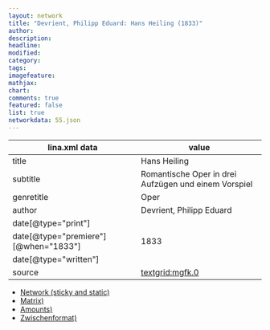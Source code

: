 ```yaml
---
layout: network
title: "Devrient, Philipp Eduard: Hans Heiling (1833)"
author:
description:
headline:
modified:
category:
tags:
imagefeature: 
mathjax: 
chart: 
comments: true
featured: false
list: true
networkdata: 55.json
---
```

lina.xml data  | value
------------- | -------------
title|Hans Heiling
subtitle|Romantische Oper in drei Aufzügen und einem Vorspiel
genretitle|Oper
author|Devrient, Philipp Eduard
date[@type="print"]|
date[@type="premiere"][@when="1833"]|1833
date[@type="written"]|
source|[textgrid:mgfk.0](https://textgridlab.org/1.0/tgcrud-public/rest/textgrid:mgfk.0/data)



* [Network (sticky and static)](/linas/network55)
* [Matrix)](/linas/matrix55)
* [Amounts)](/linas/amount55)
* [Zwischenformat)](/linas/lina55 )
